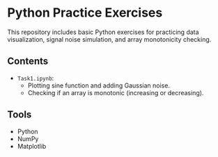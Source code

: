 # Python Practice Exercises

This repository includes basic Python exercises for practicing data visualization, signal noise simulation, and array monotonicity checking.

## Contents

- `Task1.ipynb`: 
  - Plotting sine function and adding Gaussian noise.
  - Checking if an array is monotonic (increasing or decreasing).

## Tools
- Python
- NumPy
- Matplotlib
